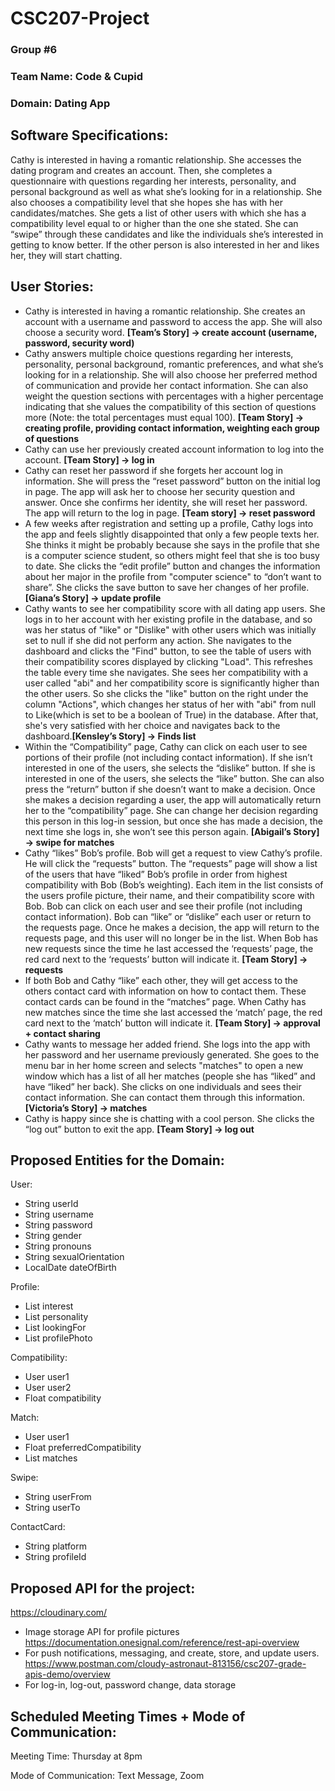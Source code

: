 # CSC207-Project
### Group #6 

### Team Name: Code & Cupid 

### Domain: Dating App  

## Software Specifications: 

Cathy is interested in having a romantic relationship. She accesses the dating program and creates an account. Then, she completes a questionnaire with questions regarding her interests, personality, and personal background as well as what she’s looking for in a relationship. She also chooses a compatibility level that she hopes she has with her candidates/matches. She gets a list of other users with which she has a compatibility level equal to or higher than the one she stated. She can “swipe” through these candidates and like the individuals she’s interested in getting to know better. If the other person is also interested in her and likes her, they will start chatting. 

## User Stories:  

- Cathy is interested in having a romantic relationship. She creates an account with a username and password to access the app. She will also choose a security word. **[Team’s Story] -> create account (username, password, security word)** 
- Cathy answers multiple choice questions regarding her interests, personality, personal background, romantic preferences, and what she’s looking for in a relationship. She will also choose her preferred method of communication and provide her contact information. She can also weight the question sections with percentages with a higher percentage indicating that she values the compatibility of this section of questions more (Note: the total percentages must equal 100). **[Team Story] -> creating profile, providing contact information, weighting each group of questions** 
- Cathy can use her previously created account information to log into the account. **[Team Story] -> log in** 
- Cathy can reset her password if she forgets her account log in information. She will press the “reset password” button on the initial log in page. The app will ask her to choose her security question and answer. Once she confirms her identity, she will reset her password. The app will return to the log in page. **[Team story] -> reset password**
- A few weeks after registration and setting up a profile, Cathy logs into the app and feels slightly disappointed that only a few people texts her. She thinks it might be probably because she says in the profile that she is a computer science student, so others might feel that she is too busy to date. She clicks the “edit profile” button and changes the information about her major in the profile from "computer science" to “don’t want to share”. She clicks the save button to save her changes of her profile. **[Giana’s Story] -> update profile** 
- Cathy wants to see her compatibility score with all dating app users. She logs in to her account with her existing profile in the database, and so was her status of "like" or "Dislike" with other users which was initially set to null if she did not perform any action. She navigates to the dashboard and clicks the "Find" button, to see the table of users with their compatibility scores displayed by clicking "Load". This refreshes the table every time she navigates. She sees her compatibility with a user called "abi" and her compatibility score is significantly higher than the other users. So she clicks the "like" button on the right under the column "Actions", which changes her status of her with "abi" from null to Like(which is set to be a boolean of True) in the database. After that, she's very satisfied with her choice and navigates back to the dashboard.**[Kensley’s Story] -> Finds list**
- Within the “Compatibility” page, Cathy can click on each user to see portions of their profile (not including contact information). If she isn’t interested in one of the users, she selects the “dislike” button. If she is interested in one of the users, she selects the “like” button. She can also press the “return” button if she doesn’t want to make a decision. Once she makes a decision regarding a user, the app will automatically return her to the “compatibility” page. She can change her decision regarding this person in this log-in session, but once she has made a decision, the next time she logs in, she won’t see this person again. **[Abigail’s Story] -> swipe for matches**
- Cathy “likes” Bob’s profile. Bob will get a request to view Cathy’s profile. He will click the “requests” button. The “requests” page will show a list of the users that have “liked” Bob’s profile in order from highest compatibility with Bob (Bob’s weighting). Each item in the list consists of the users profile picture, their name, and their compatibility score with Bob. Bob can click on each user and see their profile (not including contact information). Bob can “like” or “dislike” each user or return to the requests page. Once he makes a decision, the app will return to the requests page, and this user will no longer be in the list. When Bob has new requests since the time he last accessed the ‘requests’ page, the red card next to the ‘requests’ button will indicate it. **[Team Story] -> requests** 
- If both Bob and Cathy “like” each other, they will get access to the others contact card with information on how to contact them. These contact cards can be found in the “matches” page. When Cathy has new matches since the time she last accessed the ‘match’ page, the red card next to the ‘match’ button will indicate it. **[Team Story] -> approval + contact sharing**
- Cathy wants to message her added friend. She logs into the app with her password and her username previously generated. She goes to the menu bar in her home screen and selects "matches" to open a new window which has a list of all her matches (people she has “liked” and have “liked” her back). She clicks on one individuals and sees their contact information. She can contact them through this information. **[Victoria’s Story] -> matches**
- Cathy is happy since she is chatting with a cool person. She clicks the “log out” button to exit the app. **[Team Story] -> log out**  

## Proposed Entities for the Domain:  

User:  
- String userId 
- String username 
- String password 
- String gender 
- String pronouns 
- String sexualOrientation 
- LocalDate dateOfBirth 

Profile: 
- List<String> interest 
- List<String> personality 
- List<String> lookingFor 
- List<String> profilePhoto 

Compatibility:
- User user1 
- User user2 
- Float compatibility 

Match:
- User user1 
- Float preferredCompatibility 
- List<String> matches 

Swipe:
- String userFrom 
- String userTo

ContactCard:
- String platform
- String profileId

## Proposed API for the project: 

https://cloudinary.com/  
- Image storage API for profile pictures 
https://documentation.onesignal.com/reference/rest-api-overview 
- For push notifications, messaging, and create, store, and update users.
https://www.postman.com/cloudy-astronaut-813156/csc207-grade-apis-demo/overview 
- For log-in, log-out, password change, data storage 

## Scheduled Meeting Times + Mode of Communication:  

Meeting Time: Thursday at 8pm  

Mode of Communication: Text Message, Zoom  

 
